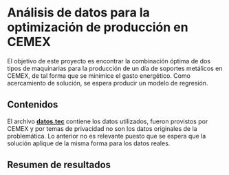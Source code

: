# Análisis de datos para la optimización de producción en CEMEX

El objetivo de este proyecto es encontrar la combinación óptima de dos tipos de maquinarias para la producción de un día de soportes metálicos en CEMEX, de tal forma que se minimice el gasto energético. Como acercamiento de solución, se espera producir un modelo de regresión.

## Contenidos 

El archivo [**datos.tec**](https://github.com/ShoyChoy/analisis-datos-optimizacion-produccion/blob/main/datos_tec.csv) contiene los datos utilizados, fueron provistos por CEMEX y por temas de privacidad no son los datos originales de la problemática. Lo anterior no es relevante puesto que se espera que la solución aplique de la misma forma para los datos reales.



## Resumen de resultados
